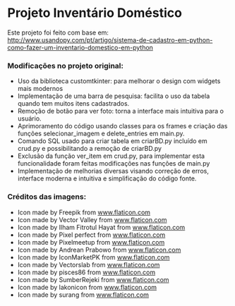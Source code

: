 # Projeto Inventário Doméstico

Este projeto foi feito com base em: <http://www.usandopy.com/pt/artigo/sistema-de-cadastro-em-python-como-fazer-um-inventario-domestico-em-python>

### Modificações no projeto original:

- Uso da biblioteca customtkinter: para melhorar o design com widgets mais modernos
- Implementação de uma barra de pesquisa: facilita o uso da tabela quando tem muitos itens cadastrados.
- Remoção de botão para ver foto: torna a interface mais intuitiva para o usuário.
- Aprimoramento do código usando classes para os frames e criação das funções selecionar_imagem e delete_entries em main.py.
- Comando SQL usado para criar tabela em criarBD.py incluído em crud.py e possibilitando a remoção de criarBD.py
- Exclusão da função ver_item em crud.py, para implementar esta funcionalidade foram feitas modificações nas funções de main.py 
- Implementação de melhorias diversas visando correção de erros, interface moderna e intuitiva e simplificação do código fonte.

### Créditos das imagens:

- Icon made by Freepik from www.flaticon.com
- Icon made by Vector Valley from www.flaticon.com
- Icon made by Ilham Fitrotul Hayat from www.flaticon.com
- Icon made by Pixel perfect from www.flaticon.com
- Icon made by Pixelmeetup from www.flaticon.com
- Icon made by Andrean Prabowo from www.flaticon.com
- Icon made by IconMarketPK from www.flaticon.com
- Icon made by Vectorslab from www.flaticon.com
- Icon made by pisces86 from www.flaticon.com
- Icon made by SumberRejeki from www.flaticon.com
- Icon made by lakonicon from www.flaticon.com
- Icon made by surang from www.flaticon.com
